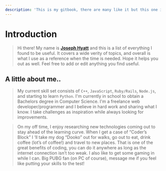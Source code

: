 ```yaml
---
description: 'This is my gitbook, there are many like it but this one is mine.'
---
```


# Introduction

> Hi there! My name is [**Joseph Hyatt**](https://www.josephhyatt.com) and this is a list of everything I found to be useful. It covers a wide verity of topics, and overall is what I use as a reference when the time is needed. Hope it helps you out as well. Feel free to add or edit anything you find useful.

## A little about me..

> My current skill set consists of `C++`, `JavaScript`, `Ruby/Rails`, `Node.js`, and starting to learn `Python`. I'm currently in school to obtain a Bachelors  degree in Computer Science.  I'm a freelance web developer/programmer and I believe in hard work and sharing what I know. I take challenges as inspiration while always looking for improvements.

> On my off time, I enjoy researching new technologies coming out to stay ahead of the learning curve.  When I get a case of “Coder’s Block” I ‘ll take my dog “Dooko” out for walks, go out to eat, drink coffee \(lot’s of coffee!\) and travel to new places.  That is one of the great benefits of coding, you can do it anywhere as long as the internet connection isn’t too weak.  I also like to get some gaming in while I can. Big PUBG fan \(on PC of course\), message me if you feel like putting your skills to the test!


